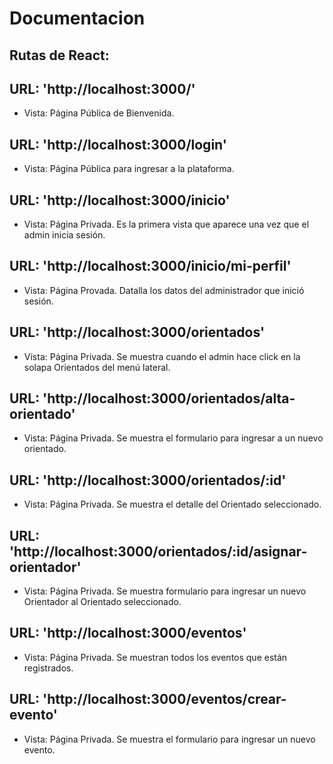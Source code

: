 # Documentacion

## Rutas de React:

## URL: 'http://localhost:3000/'
- Vista: Página Pública de Bienvenida.

## URL: 'http://localhost:3000/login'
- Vista: Página Pública para ingresar a la plataforma.

## URL: 'http://localhost:3000/inicio'
- Vista: Página Privada. Es la primera vista que aparece una vez que el admin inicia sesión.

## URL: 'http://localhost:3000/inicio/mi-perfil'
- Vista: Página Provada. Datalla los datos del administrador que inició sesión.

## URL: 'http://localhost:3000/orientados'
- Vista: Página Privada. Se muestra cuando el admin hace click en la solapa Orientados del menú lateral.

## URL: 'http://localhost:3000/orientados/alta-orientado'
- Vista: Página Privada. Se muestra el formulario para ingresar a un nuevo orientado.

## URL: 'http://localhost:3000/orientados/:id'
- Vista: Página Privada. Se muestra el detalle del Orientado seleccionado.

## URL: 'http://localhost:3000/orientados/:id/asignar-orientador'
- Vista: Página Privada. Se muestra formulario para ingresar un nuevo Orientador al Orientado seleccionado.

## URL: 'http://localhost:3000/eventos'
- Vista: Página Privada. Se muestran todos los eventos que están registrados.

## URL: 'http://localhost:3000/eventos/crear-evento'
- Vista: Página Privada. Se muestra el formulario para ingresar un nuevo evento.



